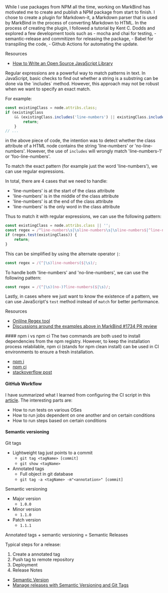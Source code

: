 <panel header="### Creating & Publishing a NPM package" type="seamless" peek>
While I use packages from NPM all the time, working on MarkBind has motivated me to create and publish a NPM package from start to finish.
I chose to create a plugin for Markdown-it, a Markdown parser that is used by MarkBind in the process of converting Markdown to HTML. In 
the process of creating the plugin, I followed a tutorial by Kent C. Dodds and explored a few development tools such as 
- mocha and chai for testing, 
- semantic-release and commitizen for releasing the package, 
- Babel for transpiling the code, 
- Github Actions for automating the update.

Resources
- [How to Write an Open Source JavaScript Library](https://egghead.io/courses/how-to-write-an-open-source-javascript-library)
</panel>

<panel header="### Regular Expression" type="seamless" peek>
Regular expressions are a powerful way to match patterns in text. In JavaScript, basic checks to find out whether a string is
a substring can be done via the `includes` method. However, this approach may not be robust when we want to specify an exact
match.

For example:
```javascript
const existingClass = node.attribs.class;
if (existingClass
    && (existingClass.includes('line-numbers') || existingClass.includes('no-line-numbers'))) {
        return;
    }
// ...
```
in the above piece of code, the intention was to detect whether the class attribute of a HTML node contains the string 'line-numbers' or
'no-line-numbers'. However, the use of `includes` will wrongly match 'line-numbers-1' or 'foo-line-numbers'.

To match the exact pattern (for example just the word 'line-numbers'), we can use regular expressions.

In total, there are 4 cases that we need to handle:
- 'line-numbers' is at the start of the class attribute
- 'line-numbers' is in the middle of the class attribute
- 'line-numbers' is at the end of the class attribute
- 'line-numbers' is the only word in the class attribute

Thus to match it with regular expressions, we can use the following pattern:
```javascript
const existingClass = node.attribs.class || '';
const regex = /^line-numbers\s|\sline-numbers\s|\sline-numbers$|^line-numbers$/;
if (regex.test(existingClass)) {
    return;
}
```
This can be simplified by using the alternate operator `|`:
```javascript
const regex = /(^|\s)line-numbers($|\s)/;
```

To handle both 'line-numbers' and 'no-line-numbers', we can use the following pattern:
```javascript
const regex = /(^|\s)(no-)?line-numbers($|\s)/;
```

Lastly, in cases where we just want to know the existence of a pattern, we can use JavaScript's `test` method instead of `match` for better performance.

Resources
- [Onlilne Regex tool](https://regex101.com/)
- [Discussions around the examples above in MarkBind #1734 PR review](https://github.com/MarkBind/markbind/pull/1734)
</panel>

<panel header="### Devops & CI" type="seamless" peek>
#### npm i vs npm ci
The two commands are both used to install dependencies from the npm registry. However, to keep the installation process relabilable,
npm ci (stands for npm clean install) can be used in CI environments to ensure a fresh installation.

- [npm i](https://docs.npmjs.com/cli/v8/commands/npm-install)
- [npm ci](https://docs.npmjs.com/cli/v8/commands/npm-ci)
- [stackoverflow post](https://stackoverflow.com/questions/52499617/what-is-the-difference-between-npm-install-and-npm-ci)

#### GitHub Workflow
I have summarized what I learned from configuring the CI script in this [article](https://dev.to/tlylt/intermediate-github-ci-workflow-walk-through-1j6p).
The interesting parts are:
- How to run tests on various OSes
- How to run jobs dependent on one another and on certain conditions
- How to run steps based on certain conditions

#### Semantic versioning
Git tags
- Lightweight tag just points to a commit
	- `git tag <tagName> [commit]`
	- `git show <tagName>`
- Annotated tags
	- Full object in git database
	- `git tag -a <tagName> -m"<annotation>" [commit]`

Semantic versioning
- Major version
    - `1.0.0`
- Minor version
    - `1.1.0`
- Patch version
    - `1.1.1`

Annotated tags + semantic versioning = Semantic Releases

Typical steps for a release:
1. Create a annotated tag
2. Push tag to remote repository
3. Deployment
4. Release Notes

- [Semantic Version](https://semver.org/)
- [Manage releases with Semantic Versioning and Git Tags](https://www.youtube.com/watch?v=4wPjo5C-v8Y)
</panel>